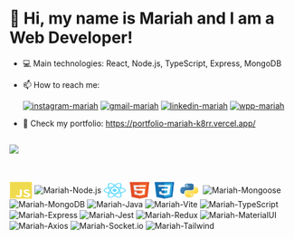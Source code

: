 # 👋 Hi, my name is Mariah and I am a  Web Developer!

- 💻 Main technologies: React, Node.js, TypeScript, Express, MongoDB
- 📫 How to reach me:
  
  <div> 
  <a href="https://www.instagram.com/mariahsilveirath/?hl=pt-br" target="_blank"><img src="https://img.shields.io/badge/-Instagram-%23E4405F?style=for-the-badge&logo=instagram&logoColor=white" alt="instagram-mariah" target="_blank"></a>
  <a href = "mailto:mariah.hoffmann@gmail.com"><img src="https://img.shields.io/badge/-Gmail-%23333?style=for-the-badge&logo=gmail&logoColor=white" alt="gmail-mariah" target="_blank"></a>
  <a href="https://www.linkedin.com/in/mariah-hoffmann/" target="_blank"><img src="https://img.shields.io/badge/-LinkedIn-%230077B5?style=for-the-badge&logo=linkedin&logoColor=white" alt="linkedin-mariah" target="_blank"></a> 
  <a href="https://wa.me/48984013698"  target="_blank"><img src="https://img.shields.io/badge/WhatsApp-25D366?style=for-the-badge&logo=whatsapp&logoColor=white" alt="wpp-mariah" target="_blank"></a>
  
</div>

- 📝 Check my portfolio: https://portfolio-mariah-k8rr.vercel.app/

##

<div >
  <a href="https://github.com/Mariahsth">
    <img height="200em" src="https://github-readme-stats.vercel.app/api/top-langs/?username=Mariahsth&layout=compact&langs_count=16&theme=midnight-purple"/>
  </a>
</div>

  ##

<div style="display: inline_block"><br>
  <img align="center" alt="Mariah-JS" height="30" width="40" src="https://raw.githubusercontent.com/devicons/devicon/master/icons/javascript/javascript-plain.svg">
  <img align="center" alt="Mariah-Node.js" height="30" width="40" src="https://cdn.jsdelivr.net/gh/devicons/devicon@latest/icons/nodejs/nodejs-original-wordmark.svg" />
  <img align="center" alt="Mariah-React" height="30" width="40" src="https://raw.githubusercontent.com/devicons/devicon/master/icons/react/react-original.svg">
  <img align="center" alt="Mariah-HTML" height="30" width="40" src="https://raw.githubusercontent.com/devicons/devicon/master/icons/html5/html5-original.svg">
  <img align="center" alt="Mariah-CSS" height="30" width="40" src="https://raw.githubusercontent.com/devicons/devicon/master/icons/css3/css3-original.svg">
  <img align="center" alt="Mariah-Python" height="30" width="40" src="https://raw.githubusercontent.com/devicons/devicon/master/icons/python/python-original.svg">
  <img align="center" alt="Mariah-Mongoose" height="30" width="40" src="https://cdn.jsdelivr.net/gh/devicons/devicon@latest/icons/mongoose/mongoose-original-wordmark.svg" />
  <img align="center" alt="Mariah-MongoDB" height="30" width="40" src="https://cdn.jsdelivr.net/gh/devicons/devicon@latest/icons/mongodb/mongodb-original-wordmark.svg" />
  <img align="center" alt="Mariah-Java" height="30" width="40" src="https://cdn.jsdelivr.net/gh/devicons/devicon@latest/icons/java/java-original.svg" />
  <img align="center" alt="Mariah-Vite" height="30" width="40" src="https://cdn.jsdelivr.net/gh/devicons/devicon@latest/icons/vitejs/vitejs-original.svg" />
  <img align="center" alt="Mariah-TypeScript" height="30" width="40" src="https://cdn.jsdelivr.net/gh/devicons/devicon@latest/icons/typescript/typescript-original.svg" />
  <img align="center" alt="Mariah-Express" height="30" width="40" src="https://cdn.jsdelivr.net/gh/devicons/devicon@latest/icons/express/express-original.svg" />
  <img align="center" alt="Mariah-Jest" height="30" width="40" src="https://cdn.jsdelivr.net/gh/devicons/devicon@latest/icons/jest/jest-plain.svg" />
  <img align="center" alt="Mariah-Redux" height="30" width="40" src="https://cdn.jsdelivr.net/gh/devicons/devicon@latest/icons/redux/redux-original.svg" />
  <img align="center" alt="Mariah-MaterialUI" height="30" width="40" src="https://cdn.jsdelivr.net/gh/devicons/devicon@latest/icons/materialui/materialui-original.svg" />
  <img align="center" alt="Mariah-Axios" height="30" width="40" src="https://cdn.jsdelivr.net/gh/devicons/devicon@latest/icons/axios/axios-plain.svg" />
  <img align="center" alt="Mariah-Socket.io" height="30" width="40" src="https://cdn.jsdelivr.net/gh/devicons/devicon@latest/icons/socketio/socketio-original.svg" />
  <img align="center" alt="Mariah-Tailwind" height="30" width="40" src="https://cdn.jsdelivr.net/gh/devicons/devicon@latest/icons/tailwindcss/tailwindcss-original.svg" />
  

  
</div>

  ##
  

<!---
status:
  <img height="180em" src="https://github-readme-stats.vercel.app/api?username=Mariahsth&show_icons=true&theme=dark&include_all_commits=true&count_private=true"/>  
icones tecnologias: https://devicon.dev/
icones redes sociais: https://dev.to/envoy_/150-badges-for-github-pnk

--->
